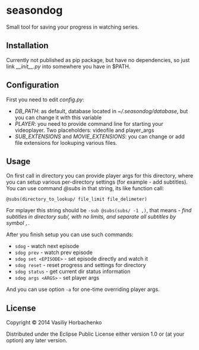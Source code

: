 # seasondog

Small tool for saving your progress in watching series.

## Installation

Currently not published as pip package, but have no dependencies, so just link *\_\_init\_\_.py* into somewhere you have in $PATH.

## Configuration

First you need to edit *config.py*:

* *DB_PATH*: as default, database located in *~/.seasondog/database*, but you can change it with this variable
* *PLAYER*: you need to provide command line for starting your videoplayer. Two placeholders: videofile and player_args
* *SUB_EXTENSIONS* and *MOVIE_EXTENSIONS*: you can change or add file extensions for lookuping various files.

## Usage

On first call in directory you can provide player args for this directory, where you can setup various per-directory settings (for example - add subtitles). You can use command *@subs* in that string, its like function call:

    @subs(directory_to_lookup/ file_limit file_delimeter)

For mplayer this string should be `-sub @subs(subs/ -1 ,)`, that means - *find subtitles in directory sub/, with no limits, and separate all subtitles by symbol `,`*.

After you finish setup you can use such commands:

* `sdog` - watch next episode 
* `sdog prev` - watch prev episode
* `sdog set <EPISODE>` - set episode directly and watch it
* `sdog reset` - reset progress and settings for directory
* `sdog status` - get current dir status information
* `sdog args <ARGS>` - set player args

And you can use option `-a` for one-time overriding player args. 

## License

Copyright © 2014 Vasiliy Horbachenko

Distributed under the Eclipse Public License either version 1.0 or (at
your option) any later version.
